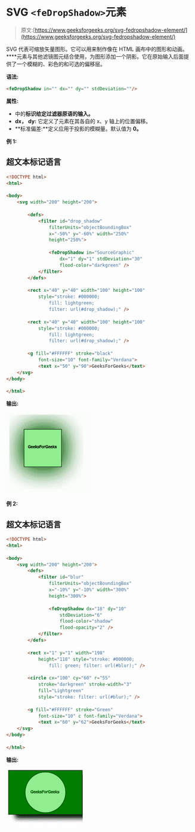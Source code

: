 # SVG `<feDropShadow>`元素

> 原文:[https://www.geeksforgeeks.org/svg-fedropshadow-element/](https://www.geeksforgeeks.org/svg-fedropshadow-element/)

SVG 代表可缩放矢量图形。它可以用来制作像在 HTML 画布中的图形和动画。
**<FeDropShadow>**元素与其他滤镜图元结合使用，为图形添加一个阴影。它在原始输入后面提供了一个模糊的、彩色的和可选的偏移层。

**语法:**

```html
<feDropShadow in="" dx="" dy="" stdDeviation=""/>

```

**属性:**

*   中的**标识给定过滤器原语的输入。**
*   **dx，** **dy:** 它定义了元素在其各自的 x、y 轴上的位置偏移。
*   **标准偏差:**定义应用于投影的模糊量。默认值为 **0。**

**例 1:**

## 超文本标记语言

```html
<!DOCTYPE html>
<html>

<body>
    <svg width="200" height="200">

        <defs>
            <filter id="drop_shadow" 
                filterUnits="objectBoundingBox" 
                x="-50%" y="-60%" width="250%" 
                height="250%">

                <feDropShadow in="SourceGraphic" 
                    dx="1" dy="1" stdDeviation="30" 
                    flood-color="darkgreen" />
            </filter>
        </defs>

        <rect x="40" y="40" width="100" height="100"
            style="stroke: #000000; 
                fill: lightgreen; 
                filter: url(#drop_shadow);" />

        <rect x="40" y="40" width="100" height="100"
            style="stroke: #000000; 
                fill: lightgreen; 
                filter: url(#drop_shadow);" />

        <g fill="#FFFFFF" stroke="black" 
            font-size="10" font-family="Verdana">
            <text x="50" y="90">GeeksForGeeks</text>
    </svg>
</body>

</html>
```

**输出:**

![](img/1947f3ec05f152219bbafde154b9a788.png)

**例 2:**

## 超文本标记语言

```html
<!DOCTYPE html>
<html>

<body>
    <svg width="200" height="200">
        <defs>
            <filter id="blur" 
                filterUnits="objectBoundingBox" 
                x="-10%" y="-10%" width="300%" 
                height="300%">

                <feDropShadow dx="18" dy="10" 
                    stdDeviation="6" 
                    flood-color="shadow" 
                    flood-opacity="2" />
            </filter>
        </defs>

        <rect x="1" y="1" width="198" 
            height="118" style="stroke: #000000; 
                fill: green; filter: url(#blur);" />

        <circle cx="100" cy="60" r="55" 
            stroke="darkgreen" stroke-width="3" 
            fill="Lightgreen"
            style="stroke: filter: url(#blur);" />

        <g fill="#FFFFFF" stroke="Green" 
            font-size="10" c font-family="Verdana">
            <text x="60" y="62">GeeksForGeeks</text>
    </svg>
</body>

</html>
```

**输出:**

![](img/dee84bd2913de0511d277aa818b17f28.png)
